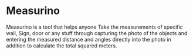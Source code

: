 # Measurino

Measurino is a tool that helps anyone Take the measurements of specific wall, Sign, door or any stuff through capturing the photo of the objects and entering the measured distance and angles directly into the photo in addition to calculate the total squared meters.
